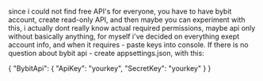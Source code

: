 since i could not find free API's for everyone, you have to have bybit account, create read-only API, and then maybe you can experiment with this, i actually dont really know actual required permissions, maybe api only without basically anything, for myself i've decided on everything exept account info, and when it requires - paste keys into console. If there is no question about bybit api - create appsettings.json, with this:

{
  "BybitApi": {
    "ApiKey": "yourkey",
    "SecretKey": "yourkey"
  }
}
